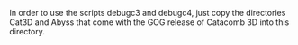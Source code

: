 In order to use the scripts debugc3 and debugc4, just copy the directories
Cat3D and Abyss that come with the GOG release of Catacomb 3D into this
directory.

